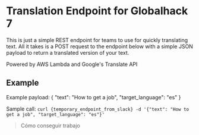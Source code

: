 # Translation Endpoint for Globalhack 7

This is just a simple REST endpoint for teams to use for quickly translating text.  All it takes is a POST request to the endpoint below with a simple JSON payload to return a translated version of your text.

Powered by AWS Lambda and Google's Translate API

## Example

Example payload:
{
    "text": "How to get a job",
    "target_language": "es"
}

Sample call:
`curl {temporary_endpoint_from_slack} -d '{"text": "How to get a job", "target_language": "es"}'`

> Cómo conseguir trabajo